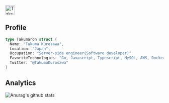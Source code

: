 <a href="https://dev.to/takumaron">
  <img src="https://d2fltix0v2e0sb.cloudfront.net/dev-badge.svg" alt="Takuma Kurosawa's DEV Profile" height="30" width="30">
</a>

## Profile
``` go
type Takumaron struct {
  Name: "Takuma Kurosawa",
  Location: "Japan",
  Occupation: "Server-side engineer(Software developer)"
  FavoriteTechnologies: "Go, Javascript, Typescript, MySQL, AWS, Docker, Kubernetes(GKE), Nuxt(Vue)"
  Twitter: "@TakumaKurosawa"
}
```

## Analytics

![Anurag's github stats](https://github-readme-stats.vercel.app/api?username=Takumaron&count_private=true&show_icons=true&theme=radical)
